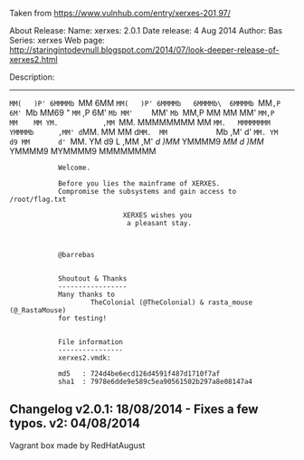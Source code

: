 Taken from https://www.vulnhub.com/entry/xerxes-201,97/ 

About Release:
    Name: xerxes: 2.0.1
    Date release: 4 Aug 2014
    Author: Bas
    Series: xerxes
    Web page: http://staringintodevnull.blogspot.com/2014/07/look-deeper-release-of-xerxes2.html

Description:
____   ___  ____  ___  __ ____   ___  ____     ____     ____
`MM(   )P' 6MMMMb `MM 6MM `MM(   )P' 6MMMMb   6MMMMb\  6MMMMb
 `MM` ,P  6M'  `Mb MM69 "  `MM` ,P  6M'  `Mb MM'    ` MM'  `Mb
  `MM,P   MM    MM MM'      `MM,P   MM    MM YM.           ,MM
   `MM.   MMMMMMMM MM        `MM.   MMMMMMMM  YMMMMb      ,MM'
   d`MM.  MM       MM        d`MM.  MM            `Mb   ,M'
  d' `MM. YM    d9 MM       d' `MM. YM    d9 L    ,MM ,M'
_d_  _)MM_ YMMMM9 _MM_    _d_  _)MM_ YMMMM9  MYMMMM9  MMMMMMMM



                Welcome.

                Before you lies the mainframe of XERXES.
                Compromise the subsystems and gain access to /root/flag.txt

                                XERXES wishes you
                                 a pleasant stay.



                @barrebas


                Shoutout & Thanks
                -----------------
                Many thanks to
                        TheColonial (@TheColonial) & rasta_mouse (@_RastaMouse)
                for testing!


                File information
                ----------------
                xerxes2.vmdk:

                md5   : 724d4be6ecd126d4591f487d1710f7af
                sha1  : 7978e6dde9e589c5ea90561502b297a8e08147a4

## Changelog v2.0.1: 18/08/2014 - Fixes a few typos. v2: 04/08/2014
 
Vagrant box made by RedHatAugust
